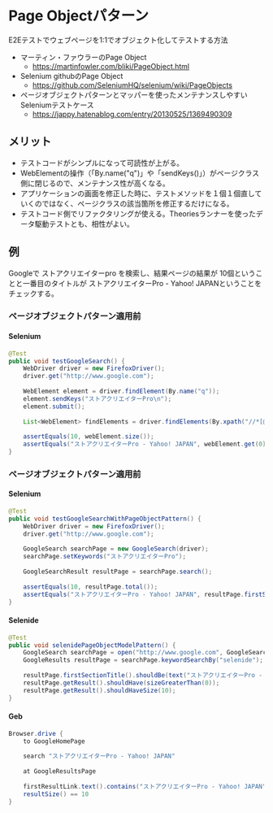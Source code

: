 # Page Objectパターン
E2Eテストでウェブページを1:1でオブジェクト化してテストする方法
- マーティン・ファウラーのPage Object
    - https://martinfowler.com/bliki/PageObject.html
- Selenium githubのPage Object 
    - https://github.com/SeleniumHQ/selenium/wiki/PageObjects
- ページオブジェクトパターンとマッパーを使ったメンテナンスしやすいSeleniumテストケース
    - https://jappy.hatenablog.com/entry/20130525/1369490309

## メリット
- テストコードがシンプルになって可読性が上がる。
- WebElementの操作（「By.name("q")」や「sendKeys()」）がページクラス側に閉じるので、メンテナンス性が高くなる。
- アプリケーションの画面を修正した時に、テストメソッドを１個１個直していくのではなく、ページクラスの該当箇所を修正するだけになる。
- テストコード側でリファクタリングが使える。Theoriesランナーを使ったデータ駆動テストとも、相性がよい。

## 例
Googleで ストアクリエイターpro を検索し、結果ページの結果が 10個ということと一番目のタイトルが ストアクリエイターPro - Yahoo! JAPANということをチェックする。

### ページオブジェクトパターン適用前
#### Selenium
```Java
@Test
public void testGoogleSearch() {
    WebDriver driver = new FirefoxDriver();
    driver.get("http://www.google.com");
  
    WebElement element = driver.findElement(By.name("q"));
    element.sendKeys("ストアクリエイターPro\n");
    element.submit();
  
    List<WebElement> findElements = driver.findElements(By.xpath("//*[@id='rso']//h3/a"));
  
    assertEquals(10, webElement.size());
    assertEquals("ストアクリエイターPro - Yahoo! JAPAN", webElement.get(0).getText());
}
```

### ページオブジェクトパターン適用前
#### Selenium
```Java
@Test
public void testGoogleSearchWithPageObjectPattern() {
    WebDriver driver = new FirefoxDriver();
    driver.get("http://www.google.com");
  
    GoogleSearch searchPage = new GoogleSearch(driver);
    searchPage.setKeywords("ストアクリエイターPro");
  
    GoogleSearchResult resultPage = searchPage.search();
  
    assertEquals(10, resultPage.total());
    assertEquals("ストアクリエイターPro - Yahoo! JAPAN", resultPage.firstSectionTitle());
}
```

#### Selenide
```Java
@Test
public void selenidePageObjectModelPattern() {
    GoogleSearch searchPage = open("http://www.google.com", GoogleSearch.class);
    GoogleResults resultPage = searchPage.keywordSearchBy("selenide");
  
    resultPage.firstSectionTitle().shouldBe(text("ストアクリエイターPro - Yahoo! JAPAN"));
    resultPage.getResult().shouldHave(sizeGreaterThan(0));
    resultPage.getResult().shouldHaveSize(10);
}
```

#### Geb
```Groovy
Browser.drive {
    to GoogleHomePage
  
    search "ストアクリエイターPro - Yahoo! JAPAN"
  
    at GoogleResultsPage
  
    firstResultLink.text().contains("ストアクリエイターPro - Yahoo! JAPAN")
    resultSize() == 10
}
```
